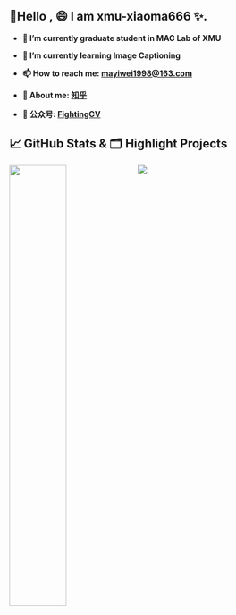 

## 👋Hello , 😄 I am xmu-xiaoma666 ✨.


- **🔭 I’m currently graduate student in MAC Lab of XMU**

- **🌱 I’m currently learning Image Captioning**

- **📫 How to reach me: [mayiwei1998@163.com](mayiwei1998@163.com)**

- **💬 About me: [知乎](https://www.zhihu.com/people/jason-14-58-38/posts)**

- **💬 公众号: [FightingCV](.)**

## &#x1f4c8; GitHub Stats & 🗂️ Highlight Projects

<a href="https://github.com/xmu-xiaoma666">
    <img align="left" width="45%" src="https://github-readme-stats.vercel.app/api?username=xmu-xiaoma666&theme=nightowl&show_icons=true" />
</a>

<a href="https://github.com/xmu-xiaoma666/External-Attention-pytorch">
  <img src="https://github-readme-stats.vercel.app/api/pin/?username=xmu-xiaoma666&repo=External-Attention-pytorch&theme=tokyonight&show_icons=true" />
</a>

 

